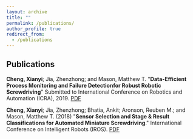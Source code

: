 ```yaml
---
layout: archive
title: ""
permalink: /publications/
author_profile: true
redirect_from:
  - /publications
---
```


Publications
-----

**Cheng, Xianyi**; Jia, Zhenzhong; and Mason, Matthew T. "**Data-Efficient  Process  Monitoring  and  Failure  Detectionfor  Robust  Robotic  Screwdriving**" Submitted to International Conference on Robotics and Automation (ICRA), 2019. [PDF](https://captaincabbage.github.io/files/cheng_icra19.pdf/)

**Cheng, Xianyi**; Jia, Zhenzhong; Bhatia, Ankit; Aronson, Reuben M.; and Mason, Matthew T. (2018) "**Sensor Selection and Stage & Result Classifications for Automated Miniature Screwdriving**." International Conference on Intelligent Robots (IROS). [PDF](https://captaincabbage.github.io/files/cheng_iros18.pdf/)

